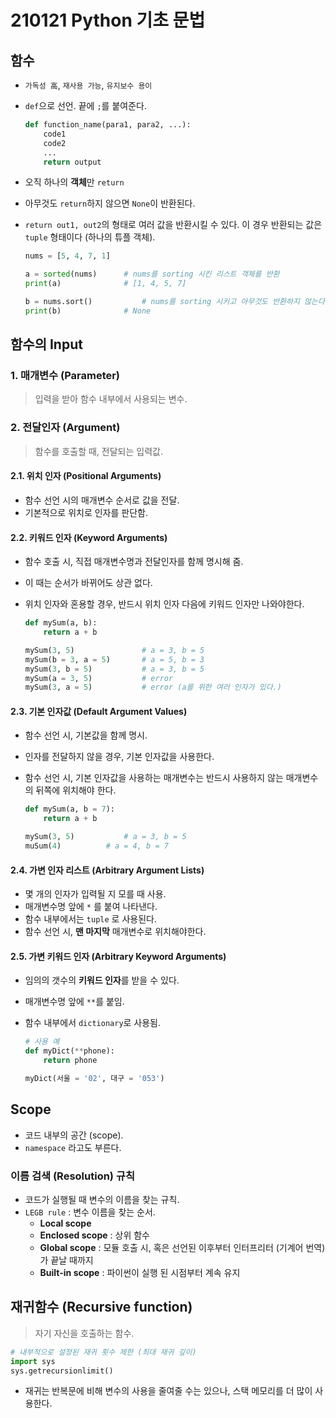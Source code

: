 # 210121 Python 기초 문법

## 함수

* `가독성 高`, `재사용 가능`, `유지보수 용이`

* `def`으로 선언. 끝에 `;`를 붙여준다.

  ```python
  def function_name(para1, para2, ...):
      code1
      code2
      ...
      return output
  ```

* 오직 하나의 **객체**만 `return`

* 아무것도 `return`하지 않으면 `None`이 반환된다.

* `return out1, out2`의 형태로 여러 값을 반환시킬 수 있다. 이 경우 반환되는 값은 `tuple` 형태이다 (하나의 튜플 객체).

  ```python
  nums = [5, 4, 7, 1]
  
  a = sorted(nums)		# nums를 sorting 시킨 리스트 객체를 반환
  print(a)				# [1, 4, 5, 7]
  
  b = nums.sort()			# nums를 sorting 시키고 아무것도 반환하지 않는다.
  print(b)				# None
  ```



## 함수의 Input

### 1. 매개변수 (Parameter)

> 입력을 받아 함수 내부에서 사용되는 변수. 



### 2. 전달인자 (Argument)

> 함수를 호출할 때, 전달되는 입력값.



#### 2.1. 위치 인자 (Positional Arguments)

* 함수 선언 시의 매개변수 순서로 값을 전달.
* 기본적으로 위치로 인자를 판단함.



#### 2.2. 키워드 인자 (Keyword Arguments)

* 함수 호출 시, 직접 매개변수명과 전달인자를 함께 명시해 줌.

* 이 때는 순서가 바뀌어도 상관 없다.

* 위치 인자와 혼용할 경우, 반드시 위치 인자 다음에 키워드 인자만 나와야한다.

  ```python
  def mySum(a, b):
      return a + b
  
  mySum(3, 5)				# a = 3, b = 5
  mySum(b = 3, a = 5)		# a = 5, b = 3
  mySum(3, b = 5)			# a = 3, b = 5
  mySum(a = 3, 5)			# error
  mySum(3, a = 5)			# error (a를 위한 여러 인자가 있다.)
  ```

  

#### 2.3. 기본 인자값 (Default Argument Values)

* 함수 선언 시, 기본값을 함께 명시.

* 인자를 전달하지 않을 경우, 기본 인자값을 사용한다.

* 함수 선언 시, 기본 인자값을 사용하는 매개변수는 반드시 사용하지 않는 매개변수의 뒤쪽에 위치해야 한다.

  ```python
  def mySum(a, b = 7):
      return a + b
  
  mySum(3, 5)			# a = 3, b = 5
  muSum(4)			# a = 4, b = 7
  ```



#### 2.4. 가변 인자 리스트 (Arbitrary Argument Lists)

* 몇 개의 인자가 입력될 지 모를 때 사용.
* 매개변수명 앞에 `*` 를 붙여 나타낸다.
* 함수 내부에서는 `tuple` 로 사용된다.
* 함수 선언 시, **맨 마지막** 매개변수로 위치해야한다. 



#### 2.5. 가변 키워드 인자 (Arbitrary Keyword Arguments)

* 임의의 갯수의 **키워드 인자**를 받을 수 있다.

* 매개변수명 앞에 `**`를 붙임.

* 함수 내부에서 `dictionary`로 사용됨.

  ```python
  # 사용 예
  def myDict(**phone):
      return phone
  
  myDict(서울 = '02', 대구 = '053')
  ```




## Scope

* 코드 내부의 공간 (scope).
* `namespace` 라고도 부른다.



### 이름 검색 (Resolution) 규칙

* 코드가 실행될 때 변수의 이름을 찾는 규칙.
* `LEGB rule` : 변수 이름을 찾는 순서.
  * **Local scope**
  * **Enclosed scope** : 상위 함수
  * **Global scope** : 모듈 호출 시, 혹은 선언된 이후부터 인터프리터 (기계어 번역)가 끝날 때까지
  * **Built-in scope** : 파이썬이 실행 된 시점부터 계속 유지



## 재귀함수 (Recursive function)

> 자기 자신을 호출하는 함수.

```python
# 내부적으로 설정된 재귀 횟수 제한 (최대 재귀 깊이)
import sys
sys.getrecursionlimit()
```

* 재귀는 반복문에 비해 변수의 사용을 줄여줄 수는 있으나, 스택 메모리를 더 많이 사용한다.
